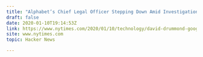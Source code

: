 ```yaml
---
title: "Alphabet’s Chief Legal Officer Stepping Down Amid Investigation"
draft: false
date: 2020-01-10T19:14:53Z
link: https://www.nytimes.com/2020/01/10/technology/david-drummond-google.html?utm_medium=RSS&utm_source=hune
site: www.nytimes.com
topic: Hacker News  

---
```

